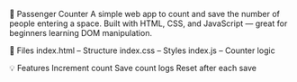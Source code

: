 🚶 Passenger Counter
A simple web app to count and save the number of people entering a space. Built with HTML, CSS, and JavaScript — great for beginners learning DOM manipulation.

📁 Files
index.html – Structure
index.css – Styles
index.js – Counter logic

💡 Features
Increment count
Save count logs
Reset after each save

